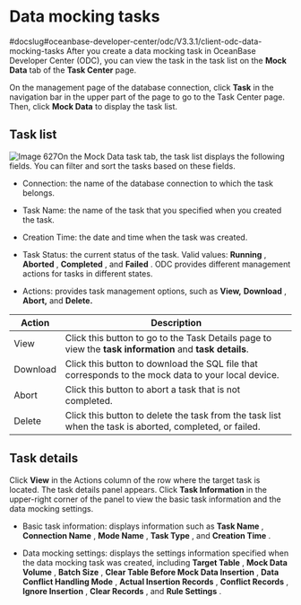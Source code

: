 Data mocking tasks 
=======================================
#docslug#oceanbase-developer-center/odc/V3.3.1/client-odc-data-mocking-tasks
After you create a data mocking task in OceanBase Developer Center (ODC), you can view the task in the task list on the **Mock Data** tab of the **Task Center** page. 

On the management page of the database connection, click **Task** in the navigation bar in the upper part of the page to go to the Task Center page. Then, click **Mock Data** to display the task list. 

Task list 
------------------------------

![Image 627](https://help-static-aliyun-doc.aliyuncs.com/assets/img/en-US/9099620261/p270075.png)On the Mock Data task tab, the task list displays the following fields. You can filter and sort the tasks based on these fields.

* Connection: the name of the database connection to which the task belongs.

  

* Task Name: the name of the task that you specified when you created the task.

  

* Creation Time: the date and time when the task was created.

  

* Task Status: the current status of the task. Valid values: **Running** , **Aborted** , **Completed** , and **Failed** . ODC provides different management actions for tasks in different states.

  

* Actions: provides task management options, such as **View,** **Download** , **Abort,** and **Delete.**

  




|  Action  |                                                                                  Description                                                                                  |
|----------|-------------------------------------------------------------------------------------------------------------------------------------------------------------------------------|
| View     | Click this button to go to the Task Details page to view the **task information** and **task details**. |
| Download | Click this button to download the SQL file that corresponds to the mock data to your local device.                                                                            |
| Abort    | Click this button to abort a task that is not completed.                                                                                                                      |
| Delete   | Click this button to delete the task from the task list when the task is aborted, completed, or failed.                                                                       |



Task details 
---------------------------------

Click **View** in the Actions column of the row where the target task is located. The task details panel appears. Click **Task Information** in the upper-right corner of the panel to view the basic task information and the data mocking settings. 

* Basic task information: displays information such as **Task Name** , **Connection Name** , **Mode Name** , **Task Type** , and **Creation Time** .

  

* Data mocking settings: displays the settings information specified when the data mocking task was created, including **Target Table** , **Mock Data Volume** , **Batch Size** , **Clear Table Before Mock Data Insertion** , **Data Conflict Handling Mode** , **Actual Insertion Records** , **Conflict Records** , **Ignore Insertion** , **Clear Records** , and **Rule Settings** .

  




